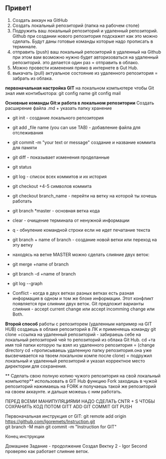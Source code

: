 ## Привет! 

1. Создать аккаун на GitHub
2. Создать локальный репозиторий (папка на рабочем столе)
3. Подружить ваш локальный репозиторий и удаленный репозиторий. Github при создании нового репозитория подскажет как это можно сделать. Будут даны готовые команды которые надо прописать в терминале. 
4. отправить (push) ваш локальный репозиторий в удаленный на Github при этом вам возможно нужно будет авторизоваться на удаленный репозиторий. это делается один раз = отправить в облако. 
5. Можно провести изменения прямо в интернете в Gut Hub.
6. выкачать (pull) актуальное состояние из удаленного репозитория = забрать из облака.

**первоначальная настройка GIT** на локальном компьютере чтобы Git знал имя контибьютора: 
git config name
git config mail

**Основные команды Git:и работа в локальном репозитории** 
Создать расширение файла .md + указать папку хранение
* git init - создание локального репозитория
* git add _file name (you can use TAB) - добавление файла для отслеживания
* git commit -m "your text or message" создание и название коммита для памяти
* git diff - показывает изменения проделанные 
* git status 
* git log - список всех коммитов и их история
* git checkout  +4-5 символов коммита
* git checkout branch_name - перейти на ветку на которой ты хочешь работать 
* git branch *master - основная ветка кода
* clear - очищение терминала от ненужной информации 
* q - обнуление командной строки если не идет печатание текста
* git branch + name of branch - создание новой ветки или переход на эту ветку
* находясь на ветке MASTER можно сделать слияние двух веток: 
* git merge +name of branch
* git branch -d +name of branch
* git log --graph

* Conflict - когда в двух ветках разных ветках есть разная информация в одном и том же блоке информации. Этот конфликт появляется при слиянии двух веток. Git предложит варианты слияния - accept current change или accept incomming change или Both.

**Второй способ** 
работы с репозиторем (удаленным например на GIT HUB)
создаешь в облаке репозиторий в ЛК и применяешь команду
git clone +ссылка на удаленный репозиторий - забираешь себе на локальный репозиторий чей то репозиторий из облака Git Hub. 
cd +та имя той папки которую ты взял из удаленного репозитория = (change directory cd +прописываешь удаленную папку репозитория.она уже высвечивается на твоем локальном компе после clone) = подружил локальный и удаленный репозиторий и указал корректное место директории для сохранения. 

** Сделать свою полную копию чужого репозитория на свой локальный компьютер**
использовать в GIT Hub функцию Fork
заходишь в чужой репозиторий нажимаешь на FORK и получаешь такой же репозиторий на своем аккаунте. и дальше можешь с ним работать. 


ПЕРЕД ВСЕМИ МАНИПУЛЯЦИЯМИ НАДО СДЕЛАТЬ CNTR + S ЧТОБЫ СОХРАНИТЬ КОД
ПОТОМ GITT ADD 
GIT COMMIT
GIT PUSH

Первоначальная инструкция от GIT:
git remote add origin https://github.com/Igoremets/Instruction.git       
git branch -M main
git commit -m "Instruction for GIT"

Конец инструкции 

Домашнее Задание - продолжение
Создал Вектку 2 - Igor Second проверяю как работает слияние веток. 